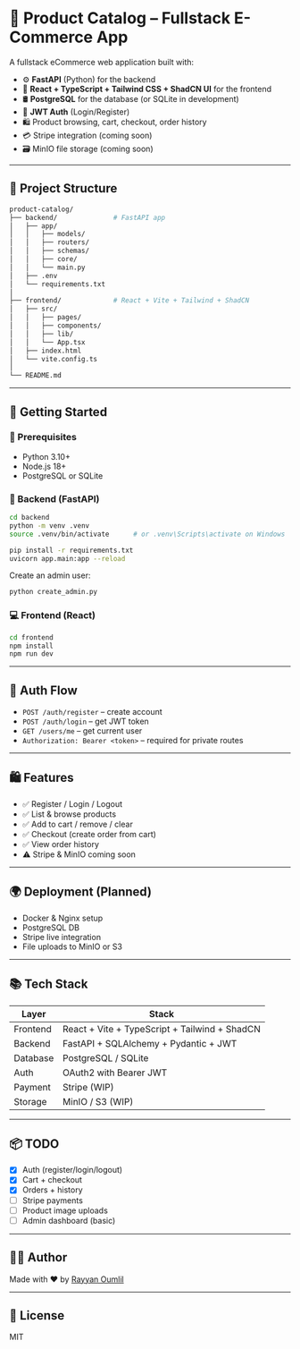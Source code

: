 # 🛒 Product Catalog – Fullstack E-Commerce App

A fullstack eCommerce web application built with:

- ⚙️ **FastAPI** (Python) for the backend  
- 🎨 **React + TypeScript + Tailwind CSS + ShadCN UI** for the frontend  
- 🛢️ **PostgreSQL** for the database (or SQLite in development)  
- 🔐 **JWT Auth** (Login/Register)  
- 🛍️ Product browsing, cart, checkout, order history  
- 💳 Stripe integration (coming soon)  
- 🗃️ MinIO file storage (coming soon)

---

## 📁 Project Structure

```bash
product-catalog/
├── backend/              # FastAPI app
│   ├── app/
│   │   ├── models/
│   │   ├── routers/
│   │   ├── schemas/
│   │   ├── core/
│   │   └── main.py
│   ├── .env
│   └── requirements.txt
│
├── frontend/             # React + Vite + Tailwind + ShadCN
│   ├── src/
│   │   ├── pages/
│   │   ├── components/
│   │   ├── lib/
│   │   └── App.tsx
│   ├── index.html
│   └── vite.config.ts
│
└── README.md
```

---

## 🚀 Getting Started

### 🧠 Prerequisites

- Python 3.10+
- Node.js 18+
- PostgreSQL or SQLite

### 🔧 Backend (FastAPI)

```bash
cd backend
python -m venv .venv
source .venv/bin/activate      # or .venv\Scripts\activate on Windows

pip install -r requirements.txt
uvicorn app.main:app --reload
```

Create an admin user:

```bash
python create_admin.py
```

### 💻 Frontend (React)

```bash
cd frontend
npm install
npm run dev
```

---

## 🔐 Auth Flow

- `POST /auth/register` – create account  
- `POST /auth/login` – get JWT token  
- `GET /users/me` – get current user  
- `Authorization: Bearer <token>` – required for private routes

---

## 🛍️ Features

- ✅ Register / Login / Logout  
- ✅ List & browse products  
- ✅ Add to cart / remove / clear  
- ✅ Checkout (create order from cart)  
- ✅ View order history  
- ⚠️ Stripe & MinIO coming soon

---

## 🌍 Deployment (Planned)

- Docker & Nginx setup  
- PostgreSQL DB  
- Stripe live integration  
- File uploads to MinIO or S3

---

## 📚 Tech Stack

| Layer     | Stack                                         |
|-----------|-----------------------------------------------|
| Frontend  | React + Vite + TypeScript + Tailwind + ShadCN |
| Backend   | FastAPI + SQLAlchemy + Pydantic + JWT         |
| Database  | PostgreSQL / SQLite                           |
| Auth      | OAuth2 with Bearer JWT                        |
| Payment   | Stripe (WIP)                                  |
| Storage   | MinIO / S3 (WIP)                              |

---

## 📦 TODO

- [x] Auth (register/login/logout)  
- [x] Cart + checkout  
- [x] Orders + history  
- [ ] Stripe payments  
- [ ] Product image uploads  
- [ ] Admin dashboard (basic)

---

## 🧑‍💻 Author

Made with ❤️ by [Rayyan Oumlil](https://github.com/Rayyan-Oumlil)

---

## 🪪 License

MIT
